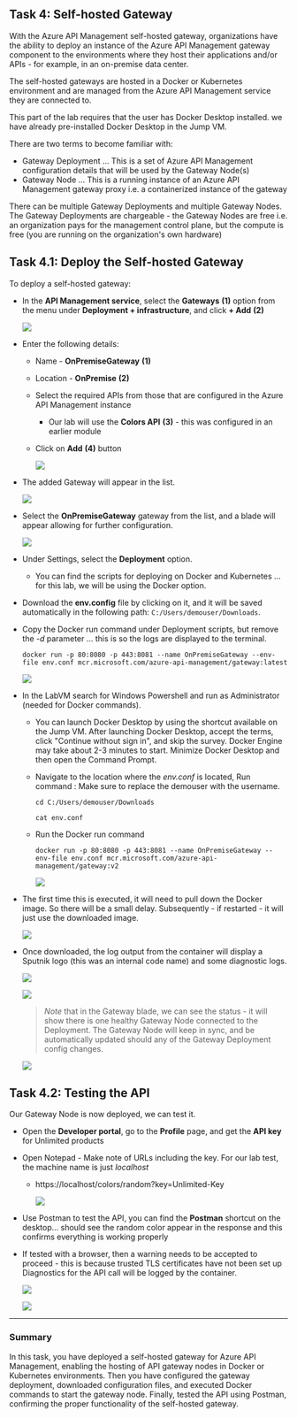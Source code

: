## Task 4: Self-hosted Gateway

With the Azure API Management self-hosted gateway, organizations have the ability to deploy an instance of the Azure API Management gateway component to the environments where they host their applications and/or APIs - for example, in an on-premise data center.

The self-hosted gateways are hosted in a Docker or Kubernetes environment and are managed from the Azure API Management service they are connected to.

This part of the lab requires that the user has Docker Desktop installed. we have already pre-installed Docker Desktop in the Jump VM.

There are two terms to become familiar with:

- Gateway Deployment ... This is a set of Azure API Management configuration details that will be used by the Gateway Node(s)
- Gateway Node ... This is a running instance of an Azure API Management gateway proxy i.e. a containerized instance of the gateway

There can be multiple Gateway Deployments and multiple Gateway Nodes.  The Gateway Deployments are chargeable - the Gateway Nodes are free i.e. an organization pays for the management control plane, but the compute is free (you are running on the organization's own hardware)


## Task 4.1: Deploy the Self-hosted Gateway

To deploy a self-hosted gateway:

- In the **API Management service**, select the **Gateways** **(1)** option from the menu under **Deployment + infrastructure**, and click **+ Add** **(2)**

    ![](media/create-gateways.png)

- Enter the following details:

  - Name - **OnPremiseGateway** **(1)**
  - Location - **OnPremise** **(2)**
  - Select the required APIs from those that are configured in the Azure API Management instance
    - Our lab will use the **Colors API** **(3)** - this was configured in an earlier module
  - Click on **Add** **(4)** button

    ![](media/add-gateway.png)

- The added Gateway will appear in the list.

  ![](media/view-gateway.png)

- Select the **OnPremiseGateway** gateway from the list, and a blade will appear allowing for further configuration.

    ![](../../assets/images/apim-app-gateway-deploy-4.png)

- Under Settings, select the **Deployment** option.

  - You can find the scripts for deploying on Docker and Kubernetes ... for this lab, we will be using the Docker option.

- Download the **env.config** file by clicking on it, and it will be saved automatically in the following path: `C:/Users/demouser/Downloads`.

- Copy the Docker run command under Deployment scripts, but remove the *-d* parameter ... this is so the logs are displayed to the terminal.

  ```text
  docker run -p 80:8080 -p 443:8081 --name OnPremiseGateway --env-file env.conf mcr.microsoft.com/azure-api-management/gateway:latest
  ```

    ![](../../assets/images/apim-app-gateway-deploy-5.png)

- In the LabVM search for Windows Powershell and run as Administrator (needed for Docker commands).

  - You can launch Docker Desktop by using the shortcut available on the Jump VM. After launching Docker Desktop, accept the terms, click "Continue without sign in", and skip the survey. Docker Engine may take about 2-3 minutes to start. Minimize Docker Desktop and then open the Command Prompt.

  - Navigate to the location where the *env.conf* is located, Run command :
    Make sure to replace the demouser with the username.
    ```
    cd C:/Users/demouser/Downloads
    ```
    ```
    cat env.conf
    ```
  - Run the Docker run command
    ```
    docker run -p 80:8080 -p 443:8081 --name OnPremiseGateway --env-file env.conf mcr.microsoft.com/azure-api-management/gateway:v2
    ```

      ![](../../assets/images/apim-app-gateway-deploy-6.png)

- The first time this is executed, it will need to pull down the Docker image. So there will be a small delay.  Subsequently - if restarted - it will just use the downloaded image.

  ![](../../assets/images/apim-app-gateway-deploy-7.png)

- Once downloaded, the log output from the container will display a Sputnik logo (this was an internal code name) and some diagnostic logs.

  ![](../../assets/images/apim-app-gateway-deploy-8.png)


  ![](../../assets/images/apim-app-gateway-deploy-9.png)

  > *Note* that in the Gateway blade, we can see the status - it will show there is one healthy Gateway Node connected to the Deployment.   The Gateway Node will keep in sync, and be automatically updated should any of the Gateway Deployment config changes.

  ![](../../assets/images/apim-app-gateway-deploy-10.png)

## Task 4.2: Testing the API

Our Gateway Node is now deployed, we can test it.

- Open the **Developer portal**, go to the **Profile** page, and get the **API key** for Unlimited products
- Open Notepad - Make note of URLs including the key.  For our lab test, the machine name is just *localhost*
  - https://localhost/colors/random?key=Unlimited-Key

    ![](../../assets/images/apim-app-gateway-test-1.png)

- Use Postman to test the API, you can find the **Postman** shortcut on the desktop... should see the random color appear in the response and this confirms everything is working properly

- If tested with a browser, then a warning needs to be accepted to proceed - this is because trusted TLS certificates have not been set up Diagnostics 
 for the API call will be logged by the container.

  ![](../../assets/images/apim-app-gateway-test-2.png)


  ![](../../assets/images/apim-app-gateway-test-3.png)


---
### Summary
In this task, you have deployed a self-hosted gateway for Azure API Management, enabling the hosting of API gateway nodes in Docker or Kubernetes environments. Then you have configured the gateway deployment, downloaded configuration files, and executed Docker commands to start the gateway node. Finally, tested the API using Postman, confirming the proper functionality of the self-hosted gateway.
